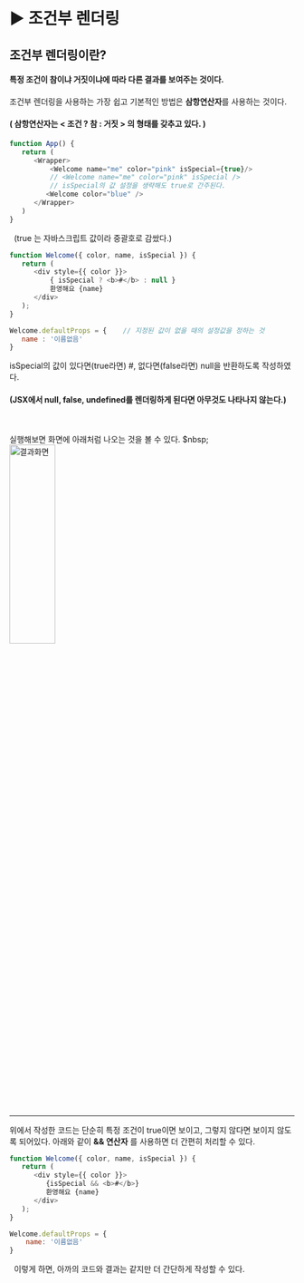 ▶ 조건부 렌더링
============
## 조건부 렌더링이란?

#### 특정 조건이 참이냐 거짓이냐에 따라 다른 결과를 보여주는 것이다.


조건부 렌더링을 사용하는 가장 쉽고 기본적인 방법은 **삼항연산자**를 사용하는 것이다.

#### ( 삼항연산자는 < 조건 ? 참 : 거짓 > 의 형태를 갖추고 있다. )

```javascript
function App() {
   return (
      <Wrapper>
          <Welcome name="me" color="pink" isSpecial={true}/>
          // <Welcome name="me" color="pink" isSpecial />
          // isSpecial의 값 설정을 생략해도 true로 간주된다.
         <Welcome color="blue" />
      </Wrapper>
   )
}
```

&nbsp;
 (true 는 자바스크립트 값이라 중괄호로 감쌌다.)
 
```javascript
function Welcome({ color, name, isSpecial }) {
   return (
      <div style={{ color }}>
          { isSpecial ? <b>#</b> : null }
          환영해요 {name}
      </div>
   );
}

Welcome.defaultProps = {    // 지정된 값이 없을 때의 설정값을 정하는 것
   name : '이름없음'
}
```

 isSpecial의 값이 있다면(true라면) #,  없다면(false라면) null을 반환하도록 작성하였다.

#### (JSX에서 null, false, undefined를 렌더링하게 된다면 아무것도 나타나지 않는다.)

&nbsp;


실행해보면 화면에 아래처럼 나오는 것을 볼 수 있다.
$nbsp;
<img src="/TIL/react/img/result.png" width="40%" height="30%" alt="결과화면"></img>


------

위에서 작성한 코드는 단순히 특정 조건이 true이면 보이고, 그렇지 않다면 보이지 않도록 되어있다. 아래와 같이 **&& 연산자** 를 사용하면 더 간편히 처리할 수 있다.

```javascript
function Welcome({ color, name, isSpecial }) {
   return (
      <div style={{ color }}>
         {isSpecial && <b>#</b>}
         환영해요 {name}
      </div>
   );
}

Welcome.defaultProps = {
    name: '이름없음'
}
```

&nbsp;
 이렇게 하면, 아까의 코드와 결과는 같지만 더 간단하게 작성할 수 있다.

